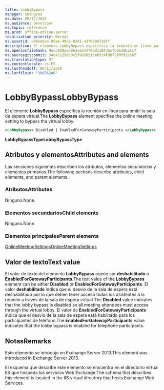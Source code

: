 ```yaml
---
title: LobbyBypass
manager: sethgros
ms.date: 09/17/2015
ms.audience: Developer
ms.topic: reference
ms.prod: office-online-server
localization_priority: Normal
ms.assetid: e05ed6eb-00ae-49c8-8341-43f6e0d728ff
description: El elemento LobbyBypass especifica la reunión en línea para omitir la sala de espera virtual.
ms.openlocfilehash: 9ecc920acd9e1aea3476ad1194d6c7d0529b21c7
ms.sourcegitcommit: 34041125dc8c5f993b21cebfc4f8b72f0fd2cb6f
ms.translationtype: MT
ms.contentlocale: es-ES
ms.lasthandoff: 06/11/2018
ms.locfileid: "19836246"
---
```

# <a name="lobbybypass"></a><span data-ttu-id="83846-103">LobbyBypass</span><span class="sxs-lookup"><span data-stu-id="83846-103">LobbyBypass</span></span>

<span data-ttu-id="83846-104">El elemento **LobbyBypass** especifica la reunión en línea para omitir la sala de espera virtual.</span><span class="sxs-lookup"><span data-stu-id="83846-104">The **LobbyBypass** element specifies the online meeting setting to bypass the virtual lobby.</span></span> 
  
```XML
<LobbyBypass> Disabled | EnabledForGatewayParticipants </LobbyBypass>
```

 <span data-ttu-id="83846-105">**LobbyBypassType**</span><span class="sxs-lookup"><span data-stu-id="83846-105">**LobbyBypassType**</span></span>
## <a name="attributes-and-elements"></a><span data-ttu-id="83846-106">Atributos y elementos</span><span class="sxs-lookup"><span data-stu-id="83846-106">Attributes and elements</span></span>

<span data-ttu-id="83846-107">Las secciones siguientes describen los atributos, elementos secundarios y elementos primarios.</span><span class="sxs-lookup"><span data-stu-id="83846-107">The following sections describe attributes, child elements, and parent elements.</span></span>
  
### <a name="attributes"></a><span data-ttu-id="83846-108">Atributos</span><span class="sxs-lookup"><span data-stu-id="83846-108">Attributes</span></span>

<span data-ttu-id="83846-109">Ninguno.</span><span class="sxs-lookup"><span data-stu-id="83846-109">None.</span></span>
  
### <a name="child-elements"></a><span data-ttu-id="83846-110">Elementos secundarios</span><span class="sxs-lookup"><span data-stu-id="83846-110">Child elements</span></span>

<span data-ttu-id="83846-111">Ninguno.</span><span class="sxs-lookup"><span data-stu-id="83846-111">None.</span></span>
  
### <a name="parent-elements"></a><span data-ttu-id="83846-112">Elementos principales</span><span class="sxs-lookup"><span data-stu-id="83846-112">Parent elements</span></span>

[<span data-ttu-id="83846-113">OnlineMeetingSettings</span><span class="sxs-lookup"><span data-stu-id="83846-113">OnlineMeetingSettings</span></span>](onlinemeetingsettings.md)
  
## <a name="text-value"></a><span data-ttu-id="83846-114">Valor de texto</span><span class="sxs-lookup"><span data-stu-id="83846-114">Text value</span></span>

<span data-ttu-id="83846-115">El valor de texto del elemento **LobbyBypass** puede ser **deshabilitado** o **EnabledForGatewayParticipants**.</span><span class="sxs-lookup"><span data-stu-id="83846-115">The text value of the **LobbyBypass** element can be either **Disabled** or **EnabledForGatewayParticipants**.</span></span> <span data-ttu-id="83846-116">El valor **deshabilitado** indica que el desvío de la sala de espera está deshabilitado por lo que deben tener acceso todos los asistentes a la reunión a través de la sala de espera virtual.</span><span class="sxs-lookup"><span data-stu-id="83846-116">The **Disabled** value indicates that the lobby bypass is disabled so all meeting attendees must access through the virtual lobby.</span></span> <span data-ttu-id="83846-117">El valor de **EnabledForGatewayParticipants** indica que el desvío de la sala de espera está habilitado para los participantes de teléfono.</span><span class="sxs-lookup"><span data-stu-id="83846-117">The **EnabledForGatewayParticipants** value indicates that the lobby bypass is enabled for telephone participants.</span></span> 
  
## <a name="remarks"></a><span data-ttu-id="83846-118">Notas</span><span class="sxs-lookup"><span data-stu-id="83846-118">Remarks</span></span>

<span data-ttu-id="83846-119">Este elemento se introdujo en Exchange Server 2013.</span><span class="sxs-lookup"><span data-stu-id="83846-119">This element was introduced in Exchange Server 2013.</span></span>
  
<span data-ttu-id="83846-120">El esquema que describe este elemento se encuentra en el directorio virtual IIS que hospeda los servicios Web Exchange.</span><span class="sxs-lookup"><span data-stu-id="83846-120">The schema that describes this element is located in the IIS virtual directory that hosts Exchange Web Services.</span></span>
  


